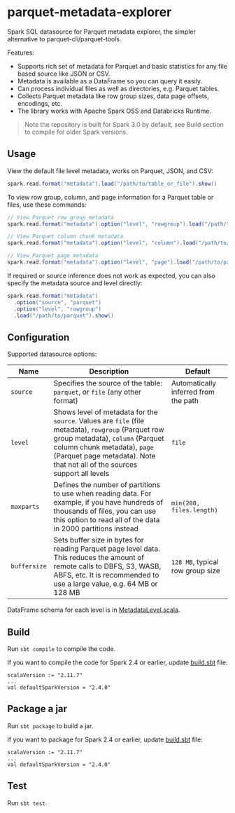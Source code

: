 # parquet-metadata-explorer
Spark SQL datasource for Parquet metadata explorer, the simpler alternative to parquet-cli/parquet-tools.

Features:
- Supports rich set of metadata for Parquet and basic statistics for any file based source like JSON or CSV.
- Metadata is available as a DataFrame so you can query it easily.
- Can process individual files as well as directories, e.g. Parquet tables.
- Collects Parquet metadata like row group sizes, data page offsets, encodings, etc.
- The library works with Apache Spark OSS and Databricks Runtime.

> Note the repository is built for Spark 3.0 by default,
> see Build section to compile for older Spark versions.

## Usage

View the default file level metadata, works on Parquet, JSON, and CSV:
```scala
spark.read.format("metadata").load("/path/to/table_or_file").show()
```

To view row group, column, and page information for a Parquet table or files, use these commands:
```scala
// View Parquet row group metadata
spark.read.format("metadata").option("level", "rowgroup").load("/path/to/parquet").show()

// View Parquet column chunk metadata
spark.read.format("metadata").option("level", "column").load("/path/to/parquet").show()

// View Parquet page metadata
spark.read.format("metadata").option("level", "page").load("/path/to/parquet").show()
```

If required or source inference does not work as expected, you can also specify the metadata source and level directly:
```scala
spark.read.format("metadata")
  .option("source", "parquet")
  .option("level", "rowgroup")
  .load("/path/to/parquet").show()
```

## Configuration

Supported datasource options:

| Name | Description | Default |
|------|-------------|---------|
| `source` | Specifies the source of the table: `parquet`, or `file` (any other format) | Automatically inferred from the path
| `level` | Shows level of metadata for the `source`. Values are `file` (file metadata), `rowgroup` (Parquet row group metadata), `column` (Parquet column chunk metadata), `page` (Parquet page metadata). Note that not all of the sources support all levels | `file`
| `maxparts` | Defines the number of partitions to use when reading data. For example, if you have hundreds of thousands of files, you can use this option to read all of the data in 2000 partitions instead | `min(200, files.length)`
| `buffersize` | Sets buffer size in bytes for reading Parquet page level data. This reduces the amount of remote calls to DBFS, S3, WASB, ABFS, etc. It is recommended to use a large value, e.g. 64 MB or 128 MB | `128 MB`, typical row group size

DataFrame schema for each level is in
[MetadataLevel.scala](./src/main/scala/com/github/sadikovi/metadata/MetadataLevel.scala).

## Build
Run `sbt compile` to compile the code.

If you want to compile the code for Spark 2.4 or earlier, update [build.sbt](./build.sbt) file:
```
scalaVersion := "2.11.7"
...
val defaultSparkVersion = "2.4.0"
```

## Package a jar
Run `sbt package` to build a jar.

If you want to package for Spark 2.4 or earlier, update [build.sbt](./build.sbt) file:
```
scalaVersion := "2.11.7"
...
val defaultSparkVersion = "2.4.0"
```

## Test
Run `sbt test`.
